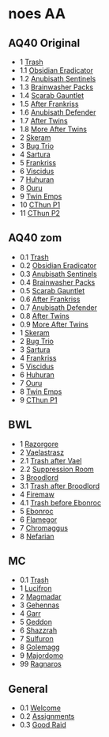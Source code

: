 # noes AA

## AQ40 Original

* 1 [Trash](aq40_orig/1._Trash.txt)
* 1.1 [Obsidian Eradicator](aq40_orig/1.1_ObsidianEradicator.txt)
* 1.2 [Anubisath Sentinels](aq40_orig/1.2_AnubisathSentinels.txt)
* 1.3 [Brainwasher Packs](aq40_orig/1.3_BrainwasherPacks.txt)
* 1.4 [Scarab Gauntlet](aq40_orig/1.4_ScarabGauntlet.txt)
* 1.5 [After Frankriss](aq40_orig/1.5_AfterFrankriss.txt)
* 1.6 [Anubisath Defender](aq40_orig/1.6_AnubisathDefender.txt)
* 1.7 [After Twins](aq40_orig/1.7_AfterTwins.txt)
* 1.8 [More After Twins](aq40_orig/1.8_MoreAfterTwins.txt)
* 2 [Skeram](aq40_orig/2._The_Prophet_Skeram.txt)
* 3 [Bug Trio](aq40_orig/3._Bug_Trio.txt)
* 4 [Sartura](aq40_orig/4._Battleguard_Sartura.txt)
* 5 [Frankriss](aq40_orig/5._Fankriss_the_Unyielding.txt)
* 6 [Viscidus](aq40_orig/6._Viscidus.txt)
* 7 [Huhuran](aq40_orig/7._Huhuran.txt)
* 8 [Ouru](aq40_orig/8._Ouro.txt)
* 9 [Twin Emps](aq40_orig/9._Twin_Emps.txt)
* 10 [CThun P1](aq40_orig/10._CThun_Phase_1.txt)
* 11 [CThun P2](aq40_orig/11._CThun_Phase_2.txt)

## AQ40 zom

* 0.1 [Trash](aq40_zom/0.1_TrashFull.txt)
* 0.2 [Obsidian Eradicator](aq40_zom/0.2_ObsidianEradicator.txt)
* 0.3 [Anubisath Sentinels](aq40_zom/0.3_AnibisathSentinels.txt)
* 0.4 [Brainwasher Packs](aq40_zom/0.4_BrainwasherPacks.txt)
* 0.5 [Scarab Gauntlet](aq40_zom/0.5_ScarabGauntlet.txt)
* 0.6 [After Frankriss](aq40_zom/0.6_AfterFrankriss.txt)
* 0.7 [Anubisath Defender](aq40_zom/0.7_AnubisathDefender.txt)
* 0.8 [After Twins](aq40_zom/0.8_AfterTwins.txt)
* 0.9 [More After Twins](aq40_zom/0.9_MoreAfterTwins.txt)
* 1 [Skeram](aq40_zom/1._Skeram.txt)
* 2 [Bug Trio](aq40_zom/2._Bug_Trio.txt)
* 3 [Sartura](aq40_zom/3._Sartura.txt)
* 4 [Frankriss](aq40_zom/4._Fankriss.txt)
* 5 [Viscidus](aq40_zom/5._Viscidus.txt)
* 6 [Huhuran](aq40_zom/6._Huhuran.txt)
* 7 [Ouru](aq40_zom/7._Ouro.txt)
* 8 [Twin Emps](aq40_zom/8._TwinEmps.txt)
* 9 [CThun P1](aq40_zom/9._CThun.txt)

## BWL

* 1 [Razorgore](bwl/1._Razorgore.txt)
* 2 [Vaelastrasz](bwl/2._Vaelastrasz.txt)
* 2.1 [Trash after Vael](bwl/2.1_TrashAfterVael.txt)
* 2.2 [Suppression Room](bwl/2.2_SuppressionRoom.txt)
* 3 [Broodlord](bwl/3._Broodlord.txt)
* 3.1 [Trash after Broodlord](bwl/3.1_TrashAfterBrood.txt)
* 4 [Firemaw](bwl/4._Firemaw.txt)
* 4.1 [Trash before Ebonroc](bwl/4.1_TrashBeforeEbonroc.txt)
* 5 [Ebonroc](bwl/5._Ebonroc.txt)
* 6 [Flamegor](bwl/6._Flamegor.txt)
* 7 [Chromaggus](bwl/7._Chromaggus.txt)
* 8 [Nefarian](bwl/8._Nefarian.txt)

## MC

* 0.1 [Trash](mc/0.1_Trash.txt)
* 1 [Lucifron](mc/1._Lucifron.txt)
* 2 [Magmadar](mc/2._Magmadar.txt)
* 3 [Gehennas](mc/3._Gehennas.txt)
* 4 [Garr](mc/4._Garr.txt)
* 5 [Geddon](mc/5._Geddon.txt)
* 6 [Shazzrah](mc/6._Shazzrah.txt)
* 7 [Sulfuron](mc/7._Sulfuron.txt)
* 8 [Golemagg](mc/8._Golemagg.txt)
* 9 [Majordomo](mc/9._Majordomo.txt)
* 99 [Ragnaros](mc/99_Ragnaros.txt)

## General

* 0.1 [Welcome](general/0.1_Welcome.txt)
* 0.2 [Assignments](general/0.2_Assignments.txt)
* 0.3 [Good Raid](general/0.3_GoodRaid.txt)
